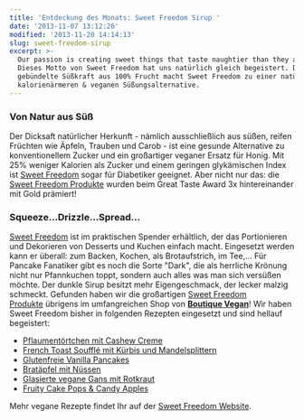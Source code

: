 ```yaml
---
title: 'Entdeckung des Monats: Sweet Freedom Sirup '
date: '2013-11-07 13:12:26'
modified: '2013-11-20 14:14:13'
slug: sweet-freedom-sirup
excerpt: >-
  Our passion is creating sweet things that taste naughtier than they are!
  Dieses Motto von Sweet Freedom hat uns natürlich gleich begeistert. Die
  gebündelte Süßkraft aus 100% Frucht macht Sweet Freedom zu einer natürlichen,
  kalorienärmeren & veganen Süßungsalternative.
---
```


### Von Natur aus Süß

Der Dicksaft natürlicher Herkunft - nämlich ausschließlich aus süßen, reifen Früchten wie Äpfeln, Trauben und Carob - ist eine gesunde Alternative zu konventionellem Zucker und ein großartiger veganer Ersatz für Honig. Mit 25% weniger Kalorien als Zucker und einem geringen glykämischen Index ist [Sweet Freedom](http://www.sweetfreedom.co.uk/) sogar für Diabetiker geeignet. Aber nicht nur das: die [Sweet Freedom Produkte](http://www.boutique-vegan.com/index.php?lang=1&cl=search&searchparam=sweet+freedom) wurden beim Great Taste Award 3x hintereinander mit Gold prämiert!

### Squeeze...Drizzle...Spread...

[Sweet Freedom](http://www.boutique-vegan.com/index.php?lang=1&cl=search&searchparam=sweet+freedom) ist im praktischen Spender erhältlich, der das Portionieren und Dekorieren von Desserts und Kuchen einfach macht. Eingesetzt werden kann er überall: zum Backen, Kochen, als Brotaufstrich, im Tee,... Für Pancake Fanatiker gibt es noch die Sorte "Dark", die als herrliche Krönung nicht nur Pfannkuchen toppt, sondern auch alles was man sich versüßen möchte. Der dunkle Sirup besitzt mehr Eigengeschmack, der lecker malzig schmeckt. Gefunden haben wir die großartigen [Sweet Freedom Produkte](http://www.boutique-vegan.com/index.php?lang=1&cl=search&searchparam=sweet+freedom) übrigens im umfangreichen Shop von **[Boutique Vegan](http://www.boutique-vegan.com/)**! Wir haben Sweet Freedom bisher in folgenden Rezepten eingesetzt und sind hellauf begeistert:

*   [Pflaumentörtchen mit Cashew Creme](https://www.veganblatt.com/rohe-pflaumentorte-cashew-creme)
*   [French Toast Soufflé mit Kürbis und Mandelsplittern](https://www.veganblatt.com/french-toast-mit-kuerbis)
*   [Glutenfreie Vanilla Pancakes](https://www.veganblatt.com/glutenfreie-vanille-pancakes-mit-aepfeln)
*   [Bratäpfel mit Nüssen](https://www.veganblatt.com/brataepfel-mit-nuessen)
*   [Glasierte vegane Gans mit Rotkraut](https://www.veganblatt.com/vegane-gans-rotkraut)
*   [Fruity Cake Pops & Candy Apples](https://www.veganblatt.com/fruity-cake-pops-candy-apples)

Mehr vegane Rezepte findet Ihr auf der [Sweet Freedom Website](http://www.sweetfreedom.co.uk/index.php/vegetarian-vegan-recipes). [<!-- Image removed (no copyright): törtchen-collage1-640x211.jpg -->](https://www.veganblatt.com/i/törtchen-collage1.jpg)
